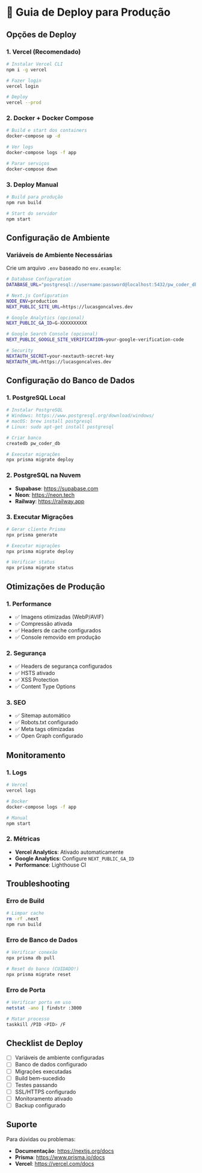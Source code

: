 # 🚀 Guia de Deploy para Produção

## Opções de Deploy

### 1. **Vercel (Recomendado)**
```bash
# Instalar Vercel CLI
npm i -g vercel

# Fazer login
vercel login

# Deploy
vercel --prod
```

### 2. **Docker + Docker Compose**
```bash
# Build e start dos containers
docker-compose up -d

# Ver logs
docker-compose logs -f app

# Parar serviços
docker-compose down
```

### 3. **Deploy Manual**
```bash
# Build para produção
npm run build

# Start do servidor
npm start
```

## Configuração de Ambiente

### Variáveis de Ambiente Necessárias

Crie um arquivo `.env` baseado no `env.example`:

```bash
# Database Configuration
DATABASE_URL="postgresql://username:password@localhost:5432/pw_coder_db"

# Next.js Configuration
NODE_ENV=production
NEXT_PUBLIC_SITE_URL=https://lucasgoncalves.dev

# Google Analytics (opcional)
NEXT_PUBLIC_GA_ID=G-XXXXXXXXXX

# Google Search Console (opcional)
NEXT_PUBLIC_GOOGLE_SITE_VERIFICATION=your-google-verification-code

# Security
NEXTAUTH_SECRET=your-nextauth-secret-key
NEXTAUTH_URL=https://lucasgoncalves.dev
```

## Configuração do Banco de Dados

### 1. **PostgreSQL Local**
```bash
# Instalar PostgreSQL
# Windows: https://www.postgresql.org/download/windows/
# macOS: brew install postgresql
# Linux: sudo apt-get install postgresql

# Criar banco
createdb pw_coder_db

# Executar migrações
npx prisma migrate deploy
```

### 2. **PostgreSQL na Nuvem**
- **Supabase**: https://supabase.com
- **Neon**: https://neon.tech
- **Railway**: https://railway.app

### 3. **Executar Migrações**
```bash
# Gerar cliente Prisma
npx prisma generate

# Executar migrações
npx prisma migrate deploy

# Verificar status
npx prisma migrate status
```

## Otimizações de Produção

### 1. **Performance**
- ✅ Imagens otimizadas (WebP/AVIF)
- ✅ Compressão ativada
- ✅ Headers de cache configurados
- ✅ Console removido em produção

### 2. **Segurança**
- ✅ Headers de segurança configurados
- ✅ HSTS ativado
- ✅ XSS Protection
- ✅ Content Type Options

### 3. **SEO**
- ✅ Sitemap automático
- ✅ Robots.txt configurado
- ✅ Meta tags otimizadas
- ✅ Open Graph configurado

## Monitoramento

### 1. **Logs**
```bash
# Vercel
vercel logs

# Docker
docker-compose logs -f app

# Manual
npm start
```

### 2. **Métricas**
- **Vercel Analytics**: Ativado automaticamente
- **Google Analytics**: Configure `NEXT_PUBLIC_GA_ID`
- **Performance**: Lighthouse CI

## Troubleshooting

### Erro de Build
```bash
# Limpar cache
rm -rf .next
npm run build
```

### Erro de Banco de Dados
```bash
# Verificar conexão
npx prisma db pull

# Reset do banco (CUIDADO!)
npx prisma migrate reset
```

### Erro de Porta
```bash
# Verificar porta em uso
netstat -ano | findstr :3000

# Matar processo
taskkill /PID <PID> /F
```

## Checklist de Deploy

- [ ] Variáveis de ambiente configuradas
- [ ] Banco de dados configurado
- [ ] Migrações executadas
- [ ] Build bem-sucedido
- [ ] Testes passando
- [ ] SSL/HTTPS configurado
- [ ] Monitoramento ativado
- [ ] Backup configurado

## Suporte

Para dúvidas ou problemas:
- **Documentação**: https://nextjs.org/docs
- **Prisma**: https://www.prisma.io/docs
- **Vercel**: https://vercel.com/docs 